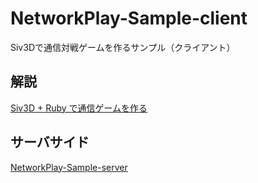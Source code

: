 # NetworkPlay-Sample-client
Siv3Dで通信対戦ゲームを作るサンプル（クライアント）
## 解説
[Siv3D + Ruby で通信ゲームを作る](http://chungames.hateblo.jp/archive/category/Siv3D+Ruby%E3%81%A7%E9%80%9A%E4%BF%A1%E3%82%B2%E3%83%BC%E3%83%A0%E3%82%92%E4%BD%9C%E3%82%8B)
## サーバサイド
[NetworkPlay-Sample-server](https://github.com/ChunChunMorning/NetworkPlay-Sample-server)
